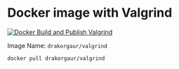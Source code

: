 # Docker image with Valgrind

[![Docker Build and Publish Valgrind](https://github.com/Drakorgaur/docker_valgrind/actions/workflows/publish.yaml/badge.svg)](https://github.com/Drakorgaur/docker_valgrind/actions/workflows/publish.yaml)

Image Name: `drakorgaur/valgrind`

```bash
docker pull drakorgaur/valgrind
```
